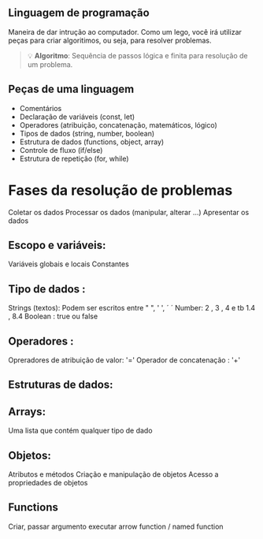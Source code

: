 ## Linguagem de programação

Maneira de dar intrução ao computador.
Como um lego, você irá utilizar peças para criar algoritimos, ou seja, para resolver problemas.

> 💡 **Algoritmo**: Sequência de passos lógica e finita para resolução de um problema.

## Peças de uma linguagem

- Comentários
- Declaração de variáveis (const, let)
- Operadores (atribuição, concatenação, matemáticos, lógico)
- Tipos de dados (string, number, boolean)
- Estrutura de dados (functions, object, array)
- Controle de fluxo (if/else)
- Estrutura de repetição (for, while)

# Fases da resolução de problemas 

Coletar os dados
Processar os dados (manipular, alterar ...)
Apresentar os dados

## Escopo e variáveis:

Variáveis globais e locais
Constantes

## Tipo de dados : 

Strings (textos): Podem ser escritos entre " ", ' ', ´ ´
Number: 2 , 3 , 4 e tb 1.4 , 8.4
Boolean : true ou false

## Operadores :

Opreradores de atribuição de valor: '='
Operador de concatenação : '+'

## Estruturas de dados:

## Arrays:

Uma lista que contém qualquer tipo de dado

## Objetos:

Atributos e métodos
Criação e manipulação de objetos
Acesso a propriedades de objetos

## Functions

Criar, passar argumento
executar
arrow function / named function